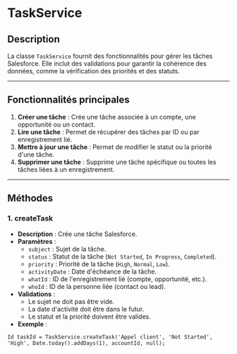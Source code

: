 # TaskService

## Description
La classe `TaskService` fournit des fonctionnalités pour gérer les tâches Salesforce. Elle inclut des validations pour garantir la cohérence des données, comme la vérification des priorités et des statuts.

---

## Fonctionnalités principales
1. **Créer une tâche** : Crée une tâche associée à un compte, une opportunité ou un contact.
2. **Lire une tâche** : Permet de récupérer des tâches par ID ou par enregistrement lié.
3. **Mettre à jour une tâche** : Permet de modifier le statut ou la priorité d'une tâche.
4. **Supprimer une tâche** : Supprime une tâche spécifique ou toutes les tâches liées à un enregistrement.

---

## Méthodes

### **1. createTask**
- **Description** : Crée une tâche Salesforce.
- **Paramètres** :
  - `subject` : Sujet de la tâche.
  - `status` : Statut de la tâche (`Not Started`, `In Progress`, `Completed`).
  - `priority` : Priorité de la tâche (`High`, `Normal`, `Low`).
  - `activityDate` : Date d'échéance de la tâche.
  - `whatId` : ID de l'enregistrement lié (compte, opportunité, etc.).
  - `whoId` : ID de la personne liée (contact ou lead).
- **Validations** :
  - Le sujet ne doit pas être vide.
  - La date d'activité doit être dans le futur.
  - Le statut et la priorité doivent être valides.
- **Exemple** :
```apex
Id taskId = TaskService.createTask('Appel client', 'Not Started', 'High', Date.today().addDays(1), accountId, null);
